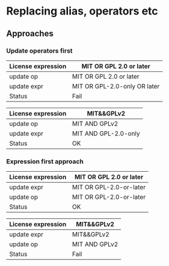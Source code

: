 <!--
SPDX-FileCopyrightText: 2025 Henrik Sandklef <hesa@sandklef.com>

SPDX-License-Identifier: GPL-3.0-or-later
-->

# Replacing alias, operators etc

## Approaches

### Update operators first

| License expression    | MIT OR GPL 2.0 or later      |
|-----------------------|------------------------------|
| update op             | MIT OR GPL 2.0 or later      |
| update expr           | MIT OR GPL-2.0-only OR later |
| Status                | Fail                         |


| License expression    | MIT&&GPLv2                   |
|-----------------------|------------------------------|
| update op             | MIT AND GPLv2                |
| update expr           | MIT AND GPL-2.0-only         |
| Status                | OK                           |




### Expression first approach

| License expression    | MIT OR GPL 2.0 or later      |
|-----------------------|------------------------------|
| update expr           | MIT OR GPL-2.0-or-later      |
| update op             | MIT OR GPL-2.0-or-later      |
| Status                | OK                           |


| License expression    | MIT&&GPLv2                   |
|-----------------------|------------------------------|
| update expr           | MIT&&GPLv2                   |
| update op             | MIT AND GPLv2                |
| Status                | Fail                         |




